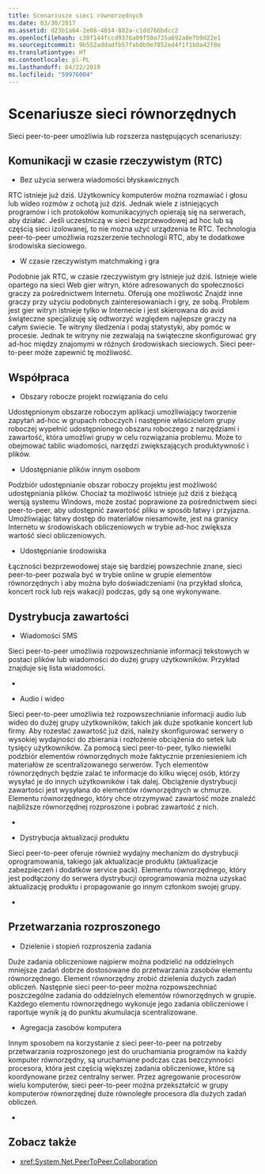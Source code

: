 ```yaml
---
title: Scenariusze sieci równorzędnych
ms.date: 03/30/2017
ms.assetid: d23b1a64-2e08-4014-882a-c1dd766bdcc2
ms.openlocfilehash: c38f144fccd9376a09f50a735a692a0e7b9d22e1
ms.sourcegitcommit: 9b552addadfb57fab0b9e7852ed4f1f1b8a42f8e
ms.translationtype: HT
ms.contentlocale: pl-PL
ms.lasthandoff: 04/22/2019
ms.locfileid: "59976004"
---
```

# <a name="peer-to-peer-networking-scenarios"></a>Scenariusze sieci równorzędnych
Sieci peer-to-peer umożliwia lub rozszerza następujących scenariuszy:  
  
## <a name="real-time-communications-rtc"></a>Komunikacji w czasie rzeczywistym (RTC)  
  
-   Bez użycia serwera wiadomości błyskawicznych  
  
 RTC istnieje już dziś. Użytkownicy komputerów można rozmawiać i głosu lub wideo rozmów z ochotą już dziś. Jednak wiele z istniejących programów i ich protokołów komunikacyjnych opierają się na serwerach, aby działać. Jeśli uczestniczą w sieci bezprzewodowej ad hoc lub są częścią sieci izolowanej, to nie można użyć urządzenia te RTC. Technologia peer-to-peer umożliwia rozszerzenie technologii RTC, aby te dodatkowe środowiska sieciowego.  
  
-   W czasie rzeczywistym matchmaking i gra  
  
 Podobnie jak RTC, w czasie rzeczywistym gry istnieje już dziś. Istnieje wiele opartego na sieci Web gier witryn, które adresowanych do społeczności graczy za pośrednictwem Internetu. Oferują one możliwość Znajdź inne graczy przy użyciu podobnych zainteresowaniach i gry, ze sobą. Problem jest gier witryn istnieje tylko w Internecie i jest skierowana do avid świąteczne specjalizuję się odtworzyć względem najlepsze graczy na całym świecie. Te witryny śledzenia i podaj statystyki, aby pomóc w procesie. Jednak te witryny nie zezwalają na świąteczne skonfigurować gry ad-hoc między znajomymi w różnych środowiskach sieciowych. Sieci peer-to-peer może zapewnić tę możliwość.  
  
## <a name="collaboration"></a>Współpraca  
  
-   Obszary robocze projekt rozwiązania do celu  
  
 Udostępnionym obszarze roboczym aplikacji umożliwiający tworzenie zapytań ad-hoc w grupach roboczych i następnie właścicielom grupy roboczej wypełnić udostępnionego obszaru roboczego z narzędziami i zawartość, która umożliwi grupy w celu rozwiązania problemu. Może to obejmować tablic wiadomości, narzędzi zwiększających produktywność i plików.  
  
-   Udostępnianie plików innym osobom  
  
 Podzbiór udostępnianie obszar roboczy projektu jest możliwość udostępniania plików. Chociaż ta możliwość istnieje już dziś z bieżącą wersją systemu Windows, może zostać poprawione za pośrednictwem sieci peer-to-peer, aby udostępnić zawartość pliku w sposób łatwy i przyjazna. Umożliwiając łatwy dostęp do materiałów niesamowite, jest na granicy Internetu w środowiskach obliczeniowych w trybie ad-hoc zwiększa wartość sieci obliczeniowych.  
  
-   Udostępnianie środowiska  
  
 Łączności bezprzewodowej staje się bardziej powszechnie znane, sieci peer-to-peer pozwala być w trybie online w grupie elementów równorzędnych i aby można było doświadczeniami (na przykład słońca, koncert rock lub rejs wakacji) podczas, gdy są one wykonywane.  
  
## <a name="content-distribution"></a>Dystrybucja zawartości  
  
-   Wiadomości SMS  
  
 Sieci peer-to-peer umożliwia rozpowszechnianie informacji tekstowych w postaci plików lub wiadomości do dużej grupy użytkowników. Przykład znajduje się lista wiadomości.  
  
-  
  
-   Audio i wideo  
  
 Sieci peer-to-peer umożliwia też rozpowszechnianie informacji audio lub wideo do dużej grupy użytkowników, takich jak duże spotkanie koncert lub firmy. Aby rozesłać zawartość już dziś, należy skonfigurować serwery o wysokiej wydajności do zbierania i rozłożenie obciążenia do setek lub tysięcy użytkowników. Za pomocą sieci peer-to-peer, tylko niewielki podzbiór elementów równorzędnych może faktycznie przeniesieniem ich materiałów ze scentralizowanego serwerów. Tych elementów równorzędnych będzie zalać te informacje do kilku więcej osób, którzy wysyłać je do innych użytkowników i tak dalej. Obciążenie dystrybucji zawartości jest wysyłana do elementów równorzędnych w chmurze. Elementu równorzędnego, który chce otrzymywać zawartość może znaleźć najbliższe równorzędnej rozproszone i pobrać zawartość z nich.  
  
-  
  
-   Dystrybucja aktualizacji produktu  
  
 Sieci peer-to-peer oferuje również wydajny mechanizm do dystrybucji oprogramowania, takiego jak aktualizacje produktu (aktualizacje zabezpieczeń i dodatków service pack). Elementu równorzędnego, który jest podłączony do serwera dystrybucji oprogramowania można uzyskać aktualizację produktu i propagowanie go innym członkom swojej grupy.  
  
-  
  
## <a name="distributed-processing"></a>Przetwarzania rozproszonego  
  
-   Dzielenie i stopień rozproszenia zadania  
  
 Duże zadania obliczeniowe najpierw można podzielić na oddzielnych mniejsze zadań dobrze dostosowane do przetwarzania zasobów elementu równorzędnego. Element równorzędny zrobić dzielenia dużych zadań obliczeń. Następnie sieci peer-to-peer można rozpowszechniać poszczególne zadania do oddzielnych elementów równorzędnych w grupie. Każdego elementu równorzędnego wykonuje jego zadania obliczeniowe i raportuje wynik ją do punktu akumulacja scentralizowane.  
  
-   Agregacja zasobów komputera  
  
 Innym sposobem na korzystanie z sieci peer-to-peer na potrzeby przetwarzania rozproszonego jest do uruchamiania programów na każdy komputer równorzędny, są uruchamiane podczas czas bezczynności procesora, która jest częścią większej zadania obliczeniowe, które są koordynowane przez centralny serwer. Przez agregowanie procesorów wielu komputerów, sieci peer-to-peer można przekształcić w grupy komputerów równorzędnej duże równoległe procesora dla dużych zadań obliczeń.  
  
-  
  
## <a name="see-also"></a>Zobacz także

- <xref:System.Net.PeerToPeer.Collaboration>
